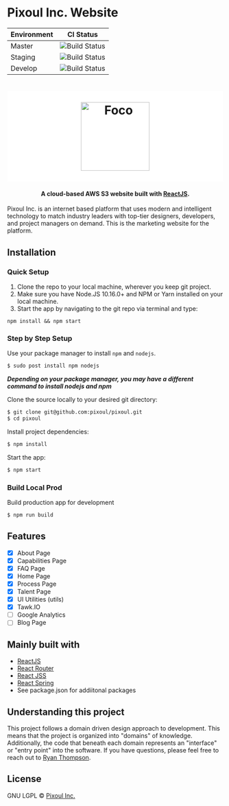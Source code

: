 # Pixoul Inc. Website

| Environment | CI Status                                                                                                                                                                                                                                                                                                                |
|-------------|--------------------------------------------------------------------------------------------------------------------------------------------------------------------------------------------------------------------------------------------------------------------------------------------------------------------------|
| Master      | ![Build Status](https://codebuild.us-east-1.amazonaws.com/badges?uuid=eyJlbmNyeXB0ZWREYXRhIjoiUUpRSWdINjRUaWdBbnpMbW5mVkdtMGd0NnNSbWJOQTlvRktuOFNORFAzWmZYNnJueHlDZUpIN1hZWlZFVlNVWlZDS2owVGo2dUhxajBRWTFqMzdJSkdVPSIsIml2UGFyYW1ldGVyU3BlYyI6Inp2VlhaYTdRNmVJRFJmWDYiLCJtYXRlcmlhbFNldFNlcmlhbCI6MX0%3D&branch=master)  |
| Staging     | ![Build Status](https://codebuild.us-east-1.amazonaws.com/badges?uuid=eyJlbmNyeXB0ZWREYXRhIjoiRnBBcG9uWnVtRk1GNkppd2c3RzNTRkluK1BDQ0JFZU5IUmRZSXdHTmVrNkNuNzJjYzJpb1U2cGY0QTNKUFIwcWREODcySDl6SEN2Rnltd1Z6cHZURUhNPSIsIml2UGFyYW1ldGVyU3BlYyI6ImlSNUcvOHBsL29xeDI0bzEiLCJtYXRlcmlhbFNldFNlcmlhbCI6MX0%3D&branch=staging) |
| Develop     | ![Build Status](https://codebuild.us-east-1.amazonaws.com/badges?uuid=eyJlbmNyeXB0ZWREYXRhIjoiRXpmbitRNFVQNmR4WkZhSHVSdkM1OXRuSTJiT29TTSs0VVh6aWoxeDBlK010Y0xId1N4U0FnSVVLRVg5WUpKTlA4VTZNT1pzRnpwMng1bEU0by9EejlVPSIsIml2UGFyYW1ldGVyU3BlYyI6Ikc3cjJsVGxHUERrSG9NZWoiLCJtYXRlcmlhbFNldFNlcmlhbCI6MX0%3D&branch=develop) |

<h1 align="center" style="background-color: white; padding: 25px;">
  <img src="https://pixoulinc.com/static/media/logo.45c36b05.svg" alt="Foco" width="160">
</h1>

<h4 align="center">A cloud-based AWS S3 website built with
  <a href="https://reactjs.org/" target="_blank">ReactJS</a>.
</h4>

Pixoul Inc. is an internet based platform that uses modern and intelligent technology to match industry leaders with top-tier designers, developers, and project managers on demand. This is the marketing website for the platform.

## Installation
[FR]: https://github.com/akashnimare/foco/releases

### Quick Setup

1. Clone the repo to your local machine, wherever you keep git project.
2. Make sure you have Node.JS 10.16.0+ and NPM or Yarn installed on your local machine.
3. Start the app by navigating to the git repo via terminal and type:

`npm install && npm start`


### Step by Step Setup
Use your package manager to install `npm` and `nodejs`.

```sh
$ sudo post install npm nodejs
```
***Depending on your package manager, you may have a different command to install nodejs and npm***

Clone the source locally to your desired git directory:

```sh
$ git clone git@github.com:pixoul/pixoul.git
$ cd pixoul
```

Install project dependencies:

```sh
$ npm install
```
Start the app:

```sh
$ npm start
```

### Build Local Prod

Build production app for development
```sh
$ npm run build
```

## Features

- [x] About Page
- [x] Capabilities Page
- [x] FAQ Page
- [x] Home Page
- [x] Process Page
- [x] Talent Page
- [x] UI Utilities (utils)
- [x] Tawk.IO
- [ ] Google Analytics
- [ ] Blog Page

## Mainly built with
- [ReactJS](https://reactjs.org)
- [React Router](https://reacttraining.com/react-router/)
- [React JSS](https://cssinjs.org/react-jss/)
- [React Spring](https://www.react-spring.io/)
- See package.json for addiitonal packages

## Understanding this project
This project follows a domain driven design approach to development. This means that the project is organized into "domains" of knowledge. Additionally, the code that beneath each domain represents an "interface" or "entry point" into the software. If you have questions, please feel free to reach out to [Ryan Thompson](https://github.com/ryanencoded).

## License

GNU LGPL  © [Pixoul Inc.](https://pixoulinc.com/)
